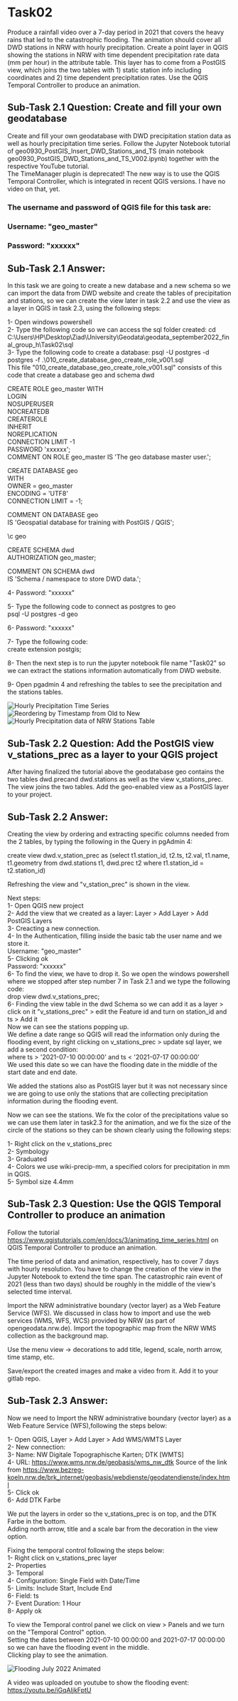 # Task02

Produce a rainfall video over a 7-day period in 2021 that covers the heavy rains that led to the catastrophic flooding. The animation should cover all DWD stations in NRW with hourly precipitation. Create a point layer in QGIS showing the stations in NRW with time dependent precipitation rate data (mm per hour) in the attribute table. This layer has to come from a PostGIS view, which joins the two tables with 1) static station info including coordinates and 2) time dependent precipitation rates. Use the QGIS Temporal Controller to produce an animation.

## Sub-Task 2.1 Question: Create and fill your own geodatabase

Create and fill your own geodatabase with DWD precipitation station data as well as hourly precipitation time series. Follow the Jupyter Notebook tutorial of geo0930_PostGIS_Insert_DWD_Stations_and_TS (main notebook geo0930_PostGIS_DWD_Stations_and_TS_V002.ipynb) together with the respective YouTube tutorial.<br />
The TimeManager plugin is deprecated! The new way is to use the QGIS Temporal Controller, which is integrated in recent QGIS versions. I have no video on that, yet.

### The username and password of QGIS file for this task are:
### Username: "geo_master"
### Password: "xxxxxx"

## Sub-Task 2.1 Answer:

In this task we are going to create a new database and a new schema so we can import the data from DWD website and create the tables of precipitation and stations, so we can create the view later in task 2.2 and use the view as a layer in QGIS in task 2.3, using the following steps:

1- Open windows powershell<br />
2- Type the following code so we can access the sql folder created:
cd C:\Users\HP\Desktop\Ziad\University\Geodata\geodata_september2022_final_group_h\Task02\sql<br />
3- Type the following code to create a database:
psql -U postgres -d postgres -f .\010_create_database_geo_create_role_v001.sql<br />
This file "010_create_database_geo_create_role_v001.sql" consists of this code that create a database geo and schema dwd

CREATE ROLE geo_master WITH<br />
    LOGIN<br />
    NOSUPERUSER<br />
    NOCREATEDB<br />
    CREATEROLE<br />
    INHERIT<br />
    NOREPLICATION<br />
    CONNECTION LIMIT -1<br />
    PASSWORD 'xxxxxx';<br />
COMMENT ON ROLE geo_master IS 'The geo database master user.';

CREATE DATABASE geo<br />
    WITH <br />
    OWNER = geo_master<br />
    ENCODING = 'UTF8'<br />
    CONNECTION LIMIT = -1;

COMMENT ON DATABASE geo<br />
    IS 'Geospatial database for training with PostGIS / QGIS';

\c geo

CREATE SCHEMA dwd<br />
    AUTHORIZATION geo_master;

COMMENT ON SCHEMA dwd<br />
    IS 'Schema / namespace to store DWD data.';

4- Password: "xxxxxx"

5- Type the following code to connect as postgres to geo<br />
psql -U postgres -d geo

6- Password: "xxxxxx"

7- Type the following code:<br />
create extension postgis;

8- Then the next step is to run the jupyter notebook file name "Task02" so we can extract the stations information automatically from DWD website.

9- Open pgadmin 4 and refreshing the tables to see the precipitation and the stations tables.

![Hourly Precipitation Time Series](sub-task_2.1_hourly_precipitation_time_series.PNG)
![Reordering by Timestamp from Old to New](sub-task_2.1_identifying_data_with_timestamp.PNG)
![Hourly Precipitation data of NRW Stations Table](sub-task_2.1_DWD_precipitation_station_data_screenshot.PNG)


## Sub-Task 2.2 Question: Add the PostGIS view v_stations_prec as a layer to your QGIS project

After having finalized the tutorial above the geodatabase geo contains the two tables dwd.precand dwd.stations as well as the view v_stations_prec. The view joins the two tables. Add the geo-enabled view as a PostGIS layer to your project.

## Sub-Task 2.2 Answer:

Creating the view by ordering and extracting specific columns needed from the 2 tables, by typing the following in the Query in pgAdmin 4:

create view dwd.v_station_prec as (select t1.station_id, t2.ts, t2.val, t1.name, t1.geometry from dwd.stations t1, dwd.prec t2
where t1.station_id = t2.station_id)


Refreshing the view and "v_station_prec" is shown in the view.

Next steps: <br />
1- Open QGIS new project<br />
2- Add the view that we created as a layer: Layer > Add Layer > Add PostGIS Layers<br />
3- Creacting a new connection.<br />
4- In the Authentication, filling inside the basic tab the user name and we store it.<br />
Username: "geo_master"<br />
5- Clicking ok<br />
Password: "xxxxxx"<br />
6- To find the view, we have to drop it. So we open the windows powershell where we stopped after step number 7 in Task 2.1 and we type the following code:<br />
drop view dwd.v_stations_prec;<br />
6- Finding the view table in the dwd Schema so we can add it as a layer > click on it "v_stations_prec" > edit the Feature id and turn on station_id and ts > Add it<br />
Now we can see the stations popping up.<br />
We define a date range so QGIS will read the information only during the flooding event, by right clicking on v_stations_prec > update sql layer, we add a second condition:<br />
where ts > '2021-07-10 00:00:00' and ts < '2021-07-17 00:00:00'<br />
We used this date so we can have the flooding date in the middle of the start date and end date.<br />

We added the stations also as PostGIS layer but it was not necessary since we are going to use only the stations that are collecting precipitation information during the flooding event.

Now we can see the stations. We fix the color of the precipitations value so we can use them later in task2.3 for the animation, and we fix the size of the circle of the stations so they can be shown clearly using the following steps:

1- Right click on the v_stations_prec<br />
2- Symbology<br />
3- Graduated<br />
4- Colors we use wiki-precip-mm, a specified colors for precipitation in mm in QGIS.<br />
5- Symbol size 4.4mm

## Sub-Task 2.3 Question: Use the QGIS Temporal Controller to produce an animation
Follow the tutorial https://www.qgistutorials.com/en/docs/3/animating_time_series.html on QGIS Temporal Controller to produce an animation.

The time period of data and animation, respectively, has to cover 7 days with hourly resolution. You have to change the creation of the view in the Jupyter Notebook to extend the time span. The catastrophic rain event of 2021 (less than two days) should be roughly in the middle of the view's selected time interval.

Import the NRW administrative boundary (vector layer) as a Web Feature Service (WFS). We discussed in class how to import and use the web services (WMS, WFS, WCS) provided by NRW (as part of opengeodata.nrw.de). Import the topographic map from the NRW WMS collection as the background map.

Use the menu view -> decorations to add title, legend, scale, north arrow, time stamp, etc.

Save/export the created images and make a video from it. Add it to your gitlab repo.

## Sub-Task 2.3 Answer:

Now we need to Import the NRW administrative boundary (vector layer) as a Web Feature Service (WFS),following the steps below:

1- Open QGIS, Layer > Add Layer > Add WMS/WMTS Layer<br />
2- New connection:<br />
3- Name: NW Digitale Topographische Karten; DTK [WMTS]<br />
4- URL: https://www.wms.nrw.de/geobasis/wms_nw_dtk
Source of the link from https://www.bezreg-koeln.nrw.de/brk_internet/geobasis/webdienste/geodatendienste/index.html <br />
5- Click ok<br />
6- Add DTK Farbe

We put the layers in order so the v_stations_prec is on top, and the DTK Farbe in the bottom.<br />
Adding north arrow, title and a scale bar from the decoration in the view option.

Fixing the temporal control following the steps below:<br />
1- Right click on v_stations_prec layer<br />
2- Properties<br />
3- Temporal<br />
4- Configuration: Single Field with Date/Time<br />
5- Limits: Include Start, Include End<br />
6- Field: ts<br />
7- Event Duration: 1 Hour<br />
8- Apply ok

To view the Temporal control panel we click on view > Panels and we turn on the "Temporal Control" option.<br />
Setting the dates between 2021-07-10 00:00:00 and 2021-07-17 00:00:00 so we can have the flooding event in the middle.<br />
Clicking play to see the animation.

![Flooding July 2022 Animated](sub-task_2.3_animation_screenshot.PNG)

A video was uploaded on youtube to show the flooding event: https://youtu.be/iGqAIjkFptU